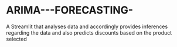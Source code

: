 # ARIMA---FORECASTING-
A Streamlit that analyses data and accordingly provides inferences regarding the data and also predicts discounts based on the product selected
